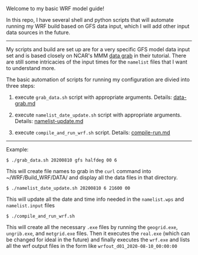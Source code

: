 Welcome to my basic WRF model guide!

In this repo, I have several shell and python scripts that will automate running my WRF build based on GFS data input, which I will add other input data sources in the future.

---

My scripts and build are set up are for a very specific GFS model data input set and is based closely on NCAR's MMM <a href="https://www2.mmm.ucar.edu/wrf/OnLineTutorial/compilation_tutorial.php#STEP7">data grab</a> in their tutorial. There are still some intricacies of the input times for the ```namelist``` files that I want to understand more. 

The basic automation of scripts for running my configuration are divied into three steps:

1) execute ```grab_data.sh``` script with appropriate arguments. Details: <a href="https://github.com/MethaneRain/wrf-model-basics/blob/master/documentation/data-grab.md">data-grab.md</a>

2) execute ```namelist_date_update.sh``` script with appropriate arguments. Details: <a href="https://github.com/MethaneRain/wrf-model-basics/blob/master/documentation/namelist-update.md">namelist-update.md</a>

3) execute ```compile_and_run_wrf.sh``` script. Details: <a href="https://github.com/MethaneRain/wrf-model-basics/blob/master/documentation/compile-run.md">compile-run.md</a>

---

Example:

```$ ./grab_data.sh 20200810 gfs halfdeg 00 6```

This will create file names to grab in the ```curl``` command into ~/WRF/Build_WRF/DATA/ and display all the data files in that directory.

```$ ./namelist_date_update.sh 20200810 6 21600 00``` 

This will update all the date and time info needed in the ```namelist.wps``` and ```namelist.input``` files

```$ ./compile_and_run_wrf.sh```

This will create all the necessary ```.exe``` files by running the ```geogrid.exe```, ```ungrib.exe```, and ```metgrid.exe``` files. Then it executes the ```real.exe``` (which can be changed for ideal in the future) and finally executes the ```wrf.exe``` and lists all the wrf output files in the form like ```wrfout_d01_2020-08-10_00:00:00```
